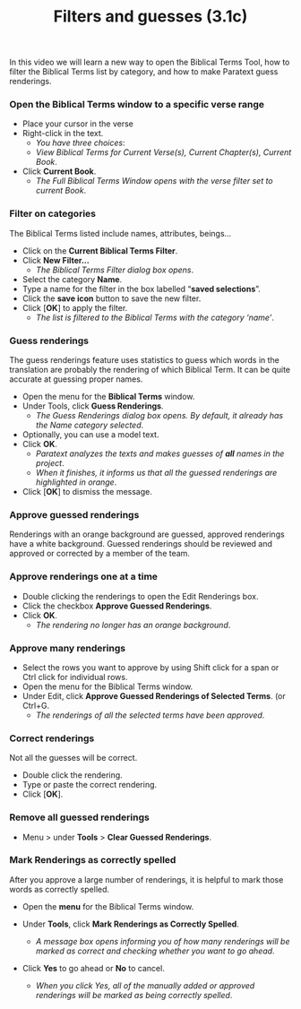 ﻿---
title: Filters and guesses (3.1c)
---
In this video we will learn a new way to open the Biblical Terms Tool, how to filter the Biblical Terms list by category, and how to make Paratext guess renderings.

### Open the Biblical Terms window to a specific verse range

-   Place your cursor in the verse
-   Right-click in the text.
    -  *You have three choices*:
    -  *View Biblical Terms for Current Verse(s), Current Chapter(s), Current Book*.
-   Click **Current Book**.
    -  *The Full Biblical Terms Window opens with the verse filter set to current Book*.

### Filter on categories

The Biblical Terms listed include names, attributes, beings...

-   Click on the **Current Biblical Terms Filter**.
-   Click **New Filter...**  
    -  *The Biblical Terms Filter dialog box opens*.
-   Select the category **Name**.
-   Type a name for the filter in the box labelled “**saved selections**”.
-   Click the **save icon** button to save the new filter.
-   Click [**OK**] to apply the filter.  
    -  *The list is filtered to the Biblical Terms with the category ‘name’*.

### Guess renderings

The guess renderings feature uses statistics to guess which words in the translation are probably the rendering of which Biblical Term. It can be quite accurate at guessing proper names.

-   Open the menu for the **Biblical Terms** window.
-   Under Tools, click **Guess Renderings**.  
    -  *The Guess Renderings dialog box opens. By default, it already has the Name category selected*.
-   Optionally, you can use a model text.
-   Click **OK**.
    -  *Paratext analyzes the texts and makes guesses of **all** names in the project*.  
    -  *When it finishes, it informs us that all the guessed renderings are highlighted in orange*.
-   Click [**OK**] to dismiss the message.

### Approve guessed renderings

Renderings with an orange background are guessed, approved renderings have a white background. Guessed renderings should be reviewed and approved or corrected by a member of the team.

### Approve renderings one at a time

-   Double clicking the renderings to open the Edit Renderings box.
-   Click the checkbox **Approve Guessed Renderings**.
-   Click **OK**.
    -  *The rendering no longer has an orange background*.

### Approve many renderings

-   Select the rows you want to approve by using Shift click for a span or Ctrl click for individual rows.
-   Open the menu for the Biblical Terms window.
-   Under Edit, click **Approve Guessed Renderings of Selected Terms**. (or Ctrl+G.
    -  *The renderings of all the selected terms have been approved*.

### Correct renderings

Not all the guesses will be correct.

-   Double click the rendering.
-   Type or paste the correct rendering.
-   Click [**OK**].

### Remove all guessed renderings

-   Menu \> under **Tools** \> **Clear Guessed Renderings**.

### Mark Renderings as correctly spelled

After you approve a large number of renderings, it is helpful to mark those words as correctly spelled.

-   Open the **menu** for the Biblical Terms window.
-   Under **Tools**, click **Mark Renderings as Correctly Spelled**.
    -  *A message box opens informing you of how many renderings will be marked as correct and checking whether you want to go ahead*.

-   Click **Yes** to go ahead or **No** to cancel.
    -  *When you click Yes, all of the manually added or approved renderings will be marked as being correctly spelled*.
